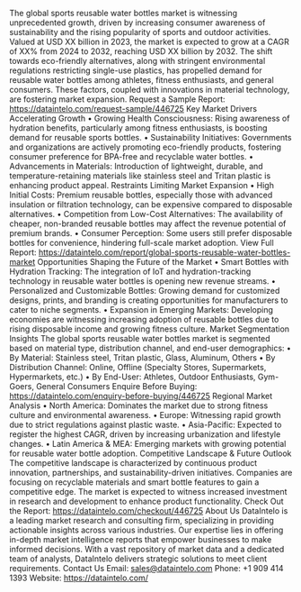 The global sports reusable water bottles market is witnessing unprecedented growth, driven by increasing consumer awareness of sustainability and the rising popularity of sports and outdoor activities. Valued at USD XX billion in 2023, the market is expected to grow at a CAGR of XX% from 2024 to 2032, reaching USD XX billion by 2032.
The shift towards eco-friendly alternatives, along with stringent environmental regulations restricting single-use plastics, has propelled demand for reusable water bottles among athletes, fitness enthusiasts, and general consumers. These factors, coupled with innovations in material technology, are fostering market expansion.
Request a Sample Report: https://dataintelo.com/request-sample/446725
Key Market Drivers Accelerating Growth
•	Growing Health Consciousness: Rising awareness of hydration benefits, particularly among fitness enthusiasts, is boosting demand for reusable sports bottles.
•	Sustainability Initiatives: Governments and organizations are actively promoting eco-friendly products, fostering consumer preference for BPA-free and recyclable water bottles.
•	Advancements in Materials: Introduction of lightweight, durable, and temperature-retaining materials like stainless steel and Tritan plastic is enhancing product appeal.
Restraints Limiting Market Expansion
•	High Initial Costs: Premium reusable bottles, especially those with advanced insulation or filtration technology, can be expensive compared to disposable alternatives.
•	Competition from Low-Cost Alternatives: The availability of cheaper, non-branded reusable bottles may affect the revenue potential of premium brands.
•	Consumer Perception: Some users still prefer disposable bottles for convenience, hindering full-scale market adoption.
View Full Report: https://dataintelo.com/report/global-sports-reusable-water-bottles-market
Opportunities Shaping the Future of the Market
•	Smart Bottles with Hydration Tracking: The integration of IoT and hydration-tracking technology in reusable water bottles is opening new revenue streams.
•	Personalized and Customizable Bottles: Growing demand for customized designs, prints, and branding is creating opportunities for manufacturers to cater to niche segments.
•	Expansion in Emerging Markets: Developing economies are witnessing increasing adoption of reusable bottles due to rising disposable income and growing fitness culture.
Market Segmentation Insights
The global sports reusable water bottles market is segmented based on material type, distribution channel, and end-user demographics:
•	By Material: Stainless steel, Tritan plastic, Glass, Aluminum, Others
•	By Distribution Channel: Online, Offline (Specialty Stores, Supermarkets, Hypermarkets, etc.)
•	By End-User: Athletes, Outdoor Enthusiasts, Gym-Goers, General Consumers
Enquire Before Buying: https://dataintelo.com/enquiry-before-buying/446725
Regional Market Analysis
•	North America: Dominates the market due to strong fitness culture and environmental awareness.
•	Europe: Witnessing rapid growth due to strict regulations against plastic waste.
•	Asia-Pacific: Expected to register the highest CAGR, driven by increasing urbanization and lifestyle changes.
•	Latin America & MEA: Emerging markets with growing potential for reusable water bottle adoption.
Competitive Landscape & Future Outlook
The competitive landscape is characterized by continuous product innovation, partnerships, and sustainability-driven initiatives. Companies are focusing on recyclable materials and smart bottle features to gain a competitive edge. The market is expected to witness increased investment in research and development to enhance product functionality.
Check Out the Report: https://dataintelo.com/checkout/446725
About Us
DataIntelo is a leading market research and consulting firm, specializing in providing actionable insights across various industries. Our expertise lies in offering in-depth market intelligence reports that empower businesses to make informed decisions. With a vast repository of market data and a dedicated team of analysts, DataIntelo delivers strategic solutions to meet client requirements.
Contact Us
Email: sales@dataintelo.com
Phone: +1 909 414 1393
Website: https://dataintelo.com/
